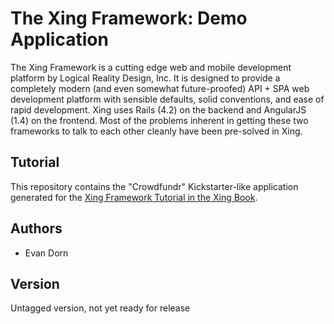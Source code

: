 The Xing Framework: Demo Application
===

The Xing Framework is a cutting edge web and mobile development platform by
Logical Reality Design, Inc.  It is designed to provide a completely modern
(and even somewhat future-proofed) API + SPA web development platform with
sensible defaults, solid conventions, and ease of rapid development. Xing uses
Rails (4.2) on the backend and AngularJS (1.4) on the frontend.  Most of the
problems inherent in getting these two frameworks to talk to each other cleanly
have been pre-solved in Xing.

Tutorial
---

This repository contains the "Crowdfundr" Kickstarter-like application generated for the [Xing Framework Tutorial in the Xing Book](https://xingframework.gitbooks.io/the-xing-framework/content/tutorial.html).

Authors
-------

* Evan Dorn

Version
-------

Untagged version, not yet ready for release
